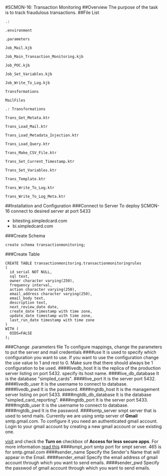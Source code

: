 #SCMON-16: Transaction Monitoring
##Overview
The purpose of the task is to track fraudulous transactions.
##File List
```
.: 

.environment

.parameters

Job_Mail.kjb

Job_Main_Transaction_Monitoring.kjb

Job_POC.kjb

Job_Set_Variables.kjb

Job_Write_To_Log.kjb

Transformations

MailFiles
```
```
.: Transformations

Trans_Get_Metata.ktr

Trans_Load_Mail.ktr

Trans_Load_Metadata_Injection.ktr

Trans_Load_Query.ktr

Trans_Make_CSV_File.ktr

Trans_Set_Current_Timestamp.ktr

Trans_Set_Variables.ktr

Trans_Template.ktr

Trans_Write_To_Log.ktr

Trans_Write_To_Log_Meta.ktr
```
##Installation and Configuration
###Connect to Server
To deploy SCMON-16 connect to desired server at port 5433
* bitesting.simpledcard.com
* bi.simpledcard.com

###Create Schema
```
create schema transactionmonitoring;
```
###Create Table
```
CREATE TABLE transactionmonitoring.transactionmonitoringrules
(
  id serial NOT NULL,
  sql text,
  owner character varying(250),
  frequency interval,
  action character varying(250),
  email_address character varying(250),
  email_body text,
  description text,
  next_review_date date,
  create_date timestamp with time zone,
  update_date timestamp with time zone,
  last_run_date timestamp with time zone
)
WITH (
  OIDS=FALSE
);
```
###Change .parameters file
To configure mappings, change the parameters to put the server and mail credentials
####use
It is used to specify which configuration you want to use. If you want to use the configuration change the use value to 1 and rest to 0. Make sure that there should always be 1 configuration to be used.
####livedb_host
It is the replica of the production server listing on port 5432. specify its host name.
####live_db_database
It is the database "simpled_cards".
####live_port
It is the server port 5432.
####livedb_user
It is the username to connect to database.
####livedb_pwd
It is the password.
####mgtdb_host
It is the management server listing on port 5433.
####mgtdb_db_database
It is the database "simpled_card_reporting".
####mgtdb_port
It is the server port 5433.
####mgtdb_user
It is the username to connect to database.
####mgtdb_pwd
It is the password.
####smtp_server
smpt server that is used to send mails. Currently we are using smtp server of **Gmail** smtp.gmail.com.
To configure it you need an authenticated gmail account. Login to your gmail account by creating a new gmail account or use existing one.

[visit](https://www.google.com/settings/security/lesssecureapps) and check the **Turn on** checkbox of **Access for less secure apps**. For more information [read this](https://support.google.com/accounts/answer/6010255?hl=en)
####smpt_port
smtp port for smpt server. 465 is for smtp.gmail.com
####sender_name
Specify the Sender's Name that will appear in the Email.
####sender_email
Specify the email address of gmail account through which you want to send emails.
####sender_pwd
Specify the passwod of gmail account through which you want to send emails.
